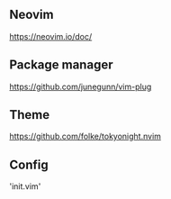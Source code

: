 ## Neovim
https://neovim.io/doc/

## Package manager
https://github.com/junegunn/vim-plug

## Theme
https://github.com/folke/tokyonight.nvim

## Config
'init.vim'
